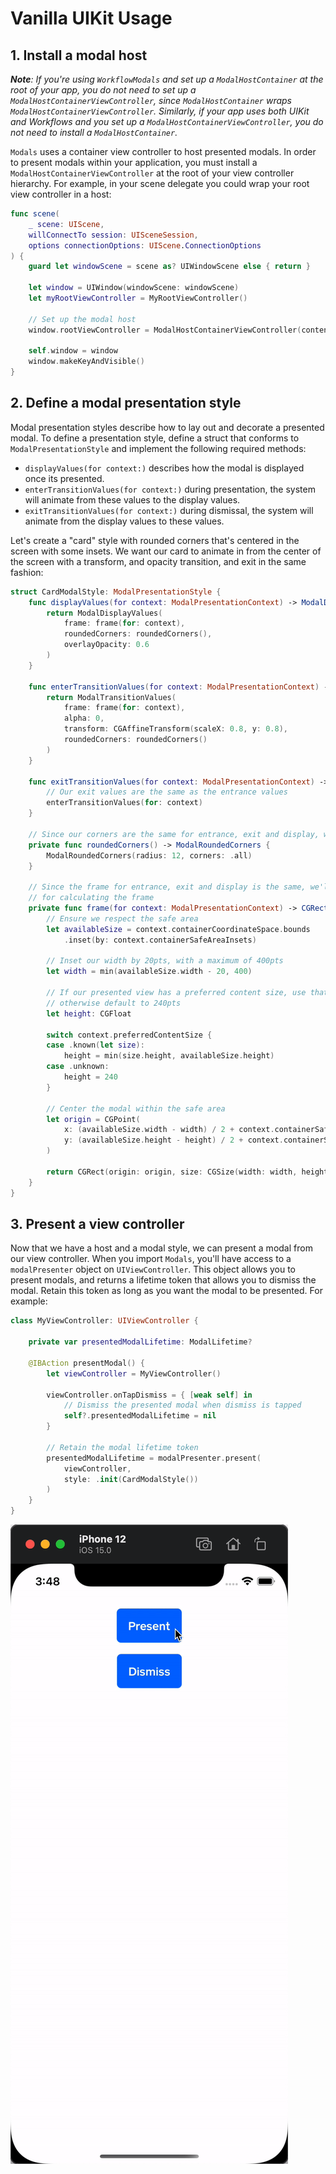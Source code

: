 # Vanilla UIKit Usage

## 1. Install a modal host

_**Note**: If you're using `WorkflowModals` and set up a `ModalHostContainer` at the root of your app, you do not need to set up a `ModalHostContainerViewController`, since `ModalHostContainer` wraps `ModalHostContainerViewController`. Similarly, if your app uses both UIKit and Workflows and you set up a `ModalHostContainerViewController`, you do not need to install a `ModalHostContainer`._

`Modals` uses a container view controller to host presented modals. In order to present modals within your application, you must install a `ModalHostContainerViewController` at the root of your view controller hierarchy. For example, in your scene delegate you could wrap your root view controller in a host:

```swift
func scene(
    _ scene: UIScene, 
    willConnectTo session: UISceneSession, 
    options connectionOptions: UIScene.ConnectionOptions
) {
    guard let windowScene = scene as? UIWindowScene else { return }
	
    let window = UIWindow(windowScene: windowScene)
    let myRootViewController = MyRootViewController()

    // Set up the modal host
    window.rootViewController = ModalHostContainerViewController(content: myRootViewController)

    self.window = window
    window.makeKeyAndVisible()
}
```

## 2. Define a modal presentation style

Modal presentation styles describe how to lay out and decorate a presented modal. To define a presentation style, define a struct that conforms to `ModalPresentationStyle` and implement the following required methods:

- `displayValues(for context:)` describes how the modal is displayed once its presented.
- `enterTransitionValues(for context:)` during presentation, the system will animate from these values to the display values.
- `exitTransitionValues(for context:)` during dismissal, the system will animate from the display values to these values.

Let's create a "card" style with rounded corners that's centered in the screen with some insets. We want our card to animate in from the center of the screen with a transform, and opacity transition, and exit in the same fashion:

```swift
struct CardModalStyle: ModalPresentationStyle {
    func displayValues(for context: ModalPresentationContext) -> ModalDisplayValues {
        return ModalDisplayValues(
            frame: frame(for: context),
            roundedCorners: roundedCorners(),
            overlayOpacity: 0.6
        )
    }

    func enterTransitionValues(for context: ModalPresentationContext) -> ModalTransitionValues {
        return ModalTransitionValues(
            frame: frame(for: context),
            alpha: 0,
            transform: CGAffineTransform(scaleX: 0.8, y: 0.8),
            roundedCorners: roundedCorners()
        )
    }

    func exitTransitionValues(for context: ModalPresentationContext) -> ModalTransitionValues {
        // Our exit values are the same as the entrance values
        enterTransitionValues(for: context)
    }

    // Since our corners are the same for entrance, exit and display, we'll use this helper function
    private func roundedCorners() -> ModalRoundedCorners {
        ModalRoundedCorners(radius: 12, corners: .all)
    }
    
    // Since the frame for entrance, exit and display is the same, we'll create a helper function
    // for calculating the frame
    private func frame(for context: ModalPresentationContext) -> CGRect {
        // Ensure we respect the safe area
        let availableSize = context.containerCoordinateSpace.bounds
            .inset(by: context.containerSafeAreaInsets)

        // Inset our width by 20pts, with a maximum of 400pts
        let width = min(availableSize.width - 20, 400)

        // If our presented view has a preferred content size, use that for the height,
        // otherwise default to 240pts
        let height: CGFloat

        switch context.preferredContentSize {
        case .known(let size):
            height = min(size.height, availableSize.height)
        case .unknown:
            height = 240
        }

        // Center the modal within the safe area
        let origin = CGPoint(
            x: (availableSize.width - width) / 2 + context.containerSafeAreaInsets.left,
            y: (availableSize.height - height) / 2 + context.containerSafeAreaInsets.top
        )

        return CGRect(origin: origin, size: CGSize(width: width, height: height))
    }
}
```

## 3. Present a view controller

Now that we have a host and a modal style, we can present a modal from our view controller. When you import `Modals`, you'll have access to a `modalPresenter` object on `UIViewController`. This object allows you to present modals, and returns a lifetime token that allows you to dismiss the modal. Retain this token as long as you want the modal to be presented. For example:

```swift
class MyViewController: UIViewController {
    
    private var presentedModalLifetime: ModalLifetime?
    
    @IBAction presentModal() {
        let viewController = MyViewController()
       	
        viewController.onTapDismiss = { [weak self] in
			// Dismiss the presented modal when dismiss is tapped
            self?.presentedModalLifetime = nil
        }
        
        // Retain the modal lifetime token
        presentedModalLifetime = modalPresenter.present(
            viewController, 
            style: .init(CardModalStyle())
        )
    }
}
```

![card-modal](card-modal.gif)
